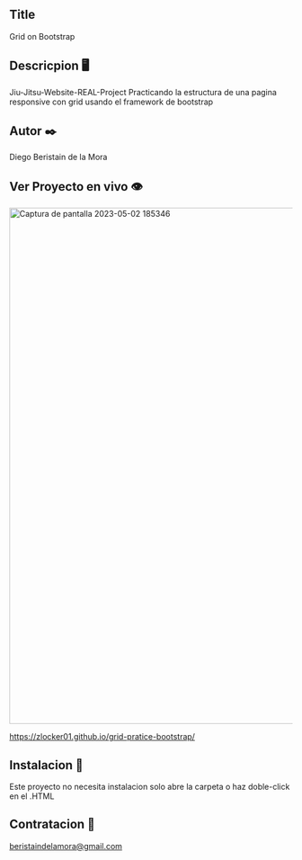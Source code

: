 ## Title

Grid on Bootstrap

## Descricpion 🖥️

Jiu-Jitsu-Website-REAL-Project
Practicando la estructura de una pagina responsive con grid usando el framework de bootstrap
## Autor ✒️

Diego Beristain de la Mora

## Ver Proyecto en vivo 👁️

<img width="918" alt="Captura de pantalla 2023-05-02 185346" src="https://user-images.githubusercontent.com/121736405/235815122-84fd1123-e97b-445d-8a36-d1e259565c88.png">

https://zlocker01.github.io/grid-pratice-bootstrap/

## Instalacion 🔌

Este proyecto no necesita instalacion solo abre la carpeta o haz doble-click en el .HTML

## Contratacion 📧

beristaindelamora@gmail.com
